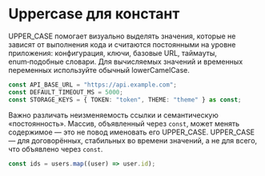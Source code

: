# Uppercase для констант

UPPER_CASE помогает визуально выделять значения, которые не зависят от выполнения кода и считаются постоянными на уровне приложения: конфигурация, ключи, базовые URL, таймауты, enum‑подобные словари. Для вычисляемых значений и временных переменных используйте обычный lowerCamelCase.

```ts
const API_BASE_URL = "https://api.example.com";
const DEFAULT_TIMEOUT_MS = 5000;
const STORAGE_KEYS = { TOKEN: "token", THEME: "theme" } as const;
```

Важно различать неизменяемость ссылки и семантическую «постоянность». Массив, объявленный через `const`, может менять содержимое — это не повод именовать его UPPER_CASE. UPPER_CASE — для договорённых, стабильных во времени значений, а не для всего, что объявлено через `const`.

```ts
const ids = users.map((user) => user.id);
```
